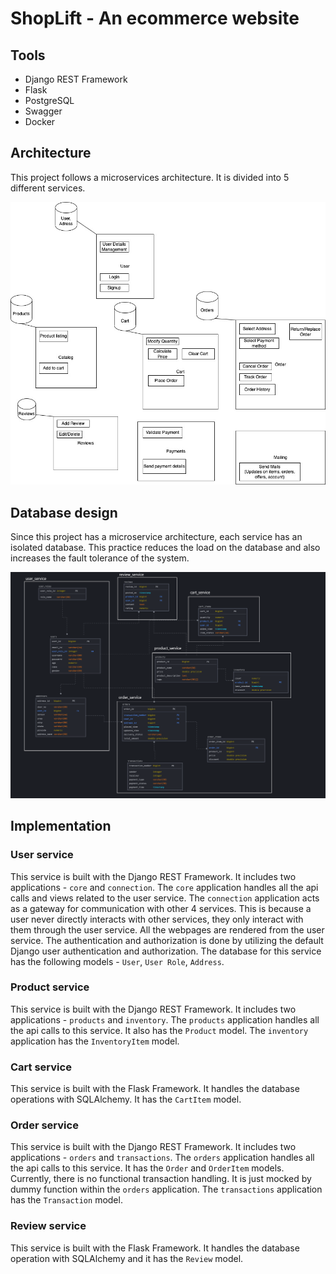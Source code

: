 
# ShopLift - An ecommerce website


## Tools
- Django REST Framework
- Flask
- PostgreSQL
- Swagger
- Docker
## Architecture
This project follows a microservices architecture. It is divided into 5 different services.

![High level architecture](/readme/architecture.png)

## Database design
Since this project has a microservice architecture, each service has an isolated database. This practice reduces the load on the database and also increases the fault tolerance of the system.

![Schema design](/readme/schema.png)
## Implementation
### User service
This service is built with the Django REST Framework. It includes two applications - `core` and `connection`. The `core` application handles all the api calls and views related to the user service.
The `connection` application acts as a gateway for communication with other 4 services. This is because a user never directly interacts with other services, they only interact with them through the user service. All the webpages are rendered from the user service. The authentication and authorization is done by utilizing the default Django user authentication and authorization.
The database for this service has the following models - `User`, `User Role`, `Address`.

### Product service
This service is built with the Django REST Framework. It includes two applications - `products` and `inventory`. The `products` application handles all the api calls to this service. It also has the `Product` model. The `inventory` application has the `InventoryItem` model.

### Cart service
This service is built with the Flask Framework. It handles the database operations with SQLAlchemy. It has the `CartItem` model.

### Order service
This service is built with the Django REST Framework. It includes two applications - `orders` and `transactions`. The `orders` application handles all the api calls to this service. It has the `Order` and `OrderItem` models. Currently, there is no functional transaction handling. It is just mocked by dummy function within the `orders` application. The `transactions` application has the `Transaction` model.

### Review service
This service is built with the Flask Framework. It handles the database operation with SQLAlchemy and it has the `Review` model.

